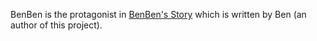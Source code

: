 BenBen is the protagonist in [BenBen's Story](http://code.google.com/p/volume-visualization/wiki/Story) which is written by Ben (an author of this project).